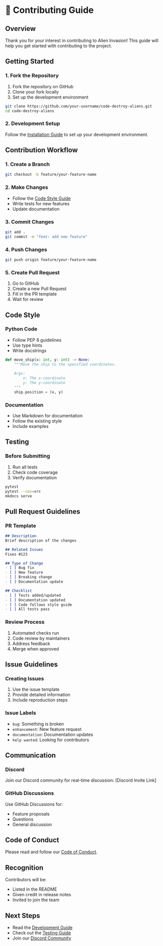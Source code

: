 # 🤝 Contributing Guide

## Overview

Thank you for your interest in contributing to Alien Invasion! This guide will help you get started with contributing to the project.

## Getting Started

### 1. Fork the Repository

1. Fork the repository on GitHub
2. Clone your fork locally
3. Set up the development environment

```bash
git clone https://github.com/your-username/code-destroy-aliens.git
cd code-destroy-aliens
```

### 2. Development Setup

Follow the [Installation Guide](../getting-started/installation.md) to set up your development environment.

## Contribution Workflow

### 1. Create a Branch

```bash
git checkout -b feature/your-feature-name
```

### 2. Make Changes

- Follow the [Code Style Guide](#code-style)
- Write tests for new features
- Update documentation

### 3. Commit Changes

```bash
git add .
git commit -m "feat: add new feature"
```

### 4. Push Changes

```bash
git push origin feature/your-feature-name
```

### 5. Create Pull Request

1. Go to GitHub
2. Create a new Pull Request
3. Fill in the PR template
4. Wait for review

## Code Style

### Python Code

- Follow PEP 8 guidelines
- Use type hints
- Write docstrings

```python
def move_ship(x: int, y: int) -> None:
    """Move the ship to the specified coordinates.
    
    Args:
        x: The x-coordinate
        y: The y-coordinate
    """
    ship.position = (x, y)
```

### Documentation

- Use Markdown for documentation
- Follow the existing style
- Include examples

## Testing

### Before Submitting

1. Run all tests
2. Check code coverage
3. Verify documentation

```bash
pytest
pytest --cov=src
mkdocs serve
```

## Pull Request Guidelines

### PR Template

```markdown
## Description
Brief description of the changes

## Related Issues
Fixes #123

## Type of Change
- [ ] Bug fix
- [ ] New feature
- [ ] Breaking change
- [ ] Documentation update

## Checklist
- [ ] Tests added/updated
- [ ] Documentation updated
- [ ] Code follows style guide
- [ ] All tests pass
```

### Review Process

1. Automated checks run
2. Code review by maintainers
3. Address feedback
4. Merge when approved

## Issue Guidelines

### Creating Issues

1. Use the issue template
2. Provide detailed information
3. Include reproduction steps

### Issue Labels

- `bug`: Something is broken
- `enhancement`: New feature request
- `documentation`: Documentation updates
- `help wanted`: Looking for contributors

## Communication

### Discord

Join our Discord community for real-time discussion:
[Discord Invite Link]

### GitHub Discussions

Use GitHub Discussions for:

- Feature proposals
- Questions
- General discussion

## Code of Conduct

Please read and follow our [Code of Conduct](CODE_OF_CONDUCT.md).

## Recognition

Contributors will be:

- Listed in the README
- Given credit in release notes
- Invited to join the team

## Next Steps

- Read the [Development Guide](../development/core-concepts.md)
- Check out the [Testing Guide](../testing/README.md)
- Join our [Discord Community](https://discord.gg/your-invite-link)
